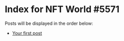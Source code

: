 # Index for NFT World #5571
Posts will be displayed in the order below:

- [Your first post](./001-first.md)

